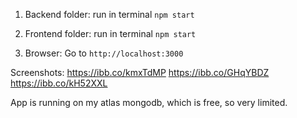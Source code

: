 1. Backend folder:
    run in terminal `npm start`

2. Frontend folder:
    run in terminal `npm start`

3. Browser:
    Go to `http://localhost:3000`    

Screenshots:
https://ibb.co/kmxTdMP
https://ibb.co/GHqYBDZ
https://ibb.co/kH52XXL


App is running on my atlas mongodb, which is free, so very limited.
